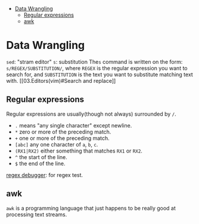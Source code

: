 
- [Data Wrangling](#data-wrangling)
  - [Regular expressions](#regular-expressions)
  - [awk](#awk)

# Data Wrangling

`sed`: "stram editor"
       `s`: substitution
        The`s` command is written on the form: `s/REGEX/SUBSTITUTION/`, where `REGEX` is the regular expression you want to search for, and `SUBSTITUTION` is the text you want to substitute matching text with.
[[03.Editors(vim)#Search and replace]]

## Regular expressions

Regular expressions are usually(though not always) surrounded by `/`.
- `.` means "any single character" except newline.
- `*` zero or more of the preceding match.
- `+` one or more of the preceding match.
- `[abc]` any one character of `a`, `b`, `c`.
- `(RX1|RX2)` either something that matches `RX1` or `RX2`.
- `^` the start of the line.
- `$` the end of the line.
  
[regex debugger](https://regex101.com/r/qqbZqh/2): for regex test.






## awk
`awk` is a programming language that just happens to be really good at processing text streams.











